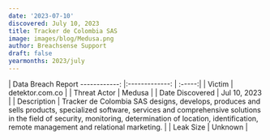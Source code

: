```yaml
---
date: '2023-07-10'
discovered: July 10, 2023
title: Tracker de Colombia SAS
image: images/blog/Medusa.png
author: Breachsense Support
draft: false
yearmonths: 2023/july
---
```



| Data Breach Report
------------:     |:-------------:    | :-----:|
| Victim      | detektor.com.co      | 
| Threat Actor      | Medusa      | 
| Date Discovered      | Jul 10, 2023      | 
| Description      | Tracker de Colombia SAS designs, develops, produces and sells products, specialized software, services and comprehensive solutions in the field of security, monitoring, determination of location, identification, remote management and relational marketing.      | 
| Leak Size      | Unknown      | 

